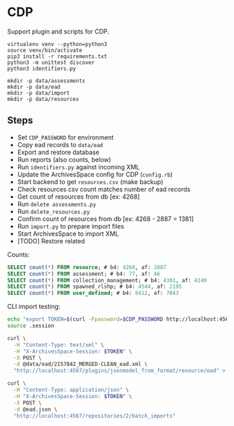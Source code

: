 # CDP

Support plugin and scripts for CDP.

```
virtualenv venv --python=python3
source venv/bin/activate
pip3 install -r requirements.txt
python3 -m unittest discover
python3 identifiers.py

mkdir -p data/assessments
mkdir -p data/ead
mkdir -p data/import
mkdir -p data/resources
```

## Steps

- Set `CDP_PASSWORD` for environment
- Copy ead records to `data/ead`
- Export and restore database
- Run reports (also counts, below)
- Run `identifiers.py` against incoming XML
- Update the ArchivesSpace config for CDP (`config.rb`)
- Start backend to get `resources.csv` (make backup)
- Check resources csv count matches number of ead records
- Get count of resources from db [ex: 4268]
- Run `delete assessments.py`
- Run `delete_resources.py`
- Confirm count of resources from db [ex: 4268 - 2887 = 1381]
- Run `import.py` to prepare import files
- Start ArchivesSpace to import XML
- [TODO] Restore related

Counts:

```sql
SELECT count(*) FROM resource; # b4: 4268, af: 2887
SELECT count(*) FROM assessment; # b4: 77, af: 46
SELECT count(*) FROM collection_management; # b4: 4301, af: 4240
SELECT count(*) FROM spawned_rlshp; # b4: 4544, af: 2195
SELECT count(*) FROM user_defined; # b4: 8412, af: 7043
```

CLI import testing:

```bash
echo "export TOKEN=$(curl -Fpassword=$CDP_PASSWORD http://localhost:4567/users/admin/login | jq '.session')" > .session
source .session

curl \
  -H "Content-Type: text/xml" \
  -H "X-ArchivesSpace-Session: $TOKEN" \
  -X POST \
  -d @data/ead/2157842_MERGED-CLEAN_ead.xml \
  "http://localhost:4567/plugins/jsonmodel_from_format/resource/ead" > ead.json

curl \
  -H "Content-Type: application/json" \
  -H "X-ArchivesSpace-Session: $TOKEN" \
  -X POST \
  -d @ead.json \
  "http://localhost:4567/repositories/2/batch_imports"
```
